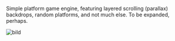 Simple platform game engine, featuring layered scrolling (parallax) backdrops, random platforms, and not much else. To be expanded, perhaps.

![bild](https://user-images.githubusercontent.com/109295151/226337586-96870855-19ed-499f-bcbd-811470e83fd8.png)
